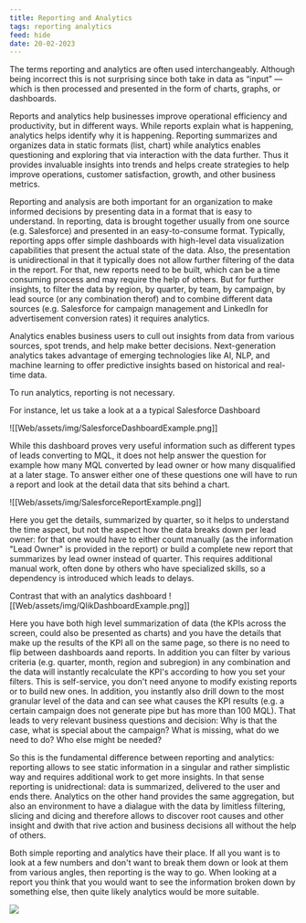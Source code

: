 ```yaml
---
title: Reporting and Analytics
tags: reporting analytics
feed: hide
date: 20-02-2023
---
```


The terms reporting and analytics are often used interchangeably. Although being incorrect this is not surprising since both take in data as “input” — which is then processed and presented in the form of charts, graphs, or dashboards.

Reports and analytics help businesses improve operational efficiency and productivity, but in different ways. While reports explain what is happening, analytics helps identify why it is happening. Reporting summarizes and organizes data in static formats (list, chart) while analytics enables questioning and exploring that via interaction with the data further. Thus it provides invaluable insights into trends and helps create strategies to help improve operations, customer satisfaction, growth, and other business metrics.

Reporting and analysis are both important for an organization to make informed decisions by presenting data in a format that is easy to understand. In reporting, data is brought together usually from one source (e.g. Salesforce) and presented in an easy-to-consume format. Typically,   reporting apps offer simple dashboards with high-level data visualization capabilities that present the actual state of the data. Also, the presentation is unidirectional in that it typically does not allow further filtering of the data in the report. For that, new reports need to be built, which can be a time consuming process and may require the help of others. But for further insights, to filter the data by region, by quarter, by team, by campaign, by lead source (or any combination therof) and to combine different data sources (e.g. Salesforce for campaign management and LinkedIn for advertisement conversion rates) it requires analytics.

Analytics enables business users to cull out insights from data from various sources, spot trends, and help make better decisions. Next-generation analytics takes advantage of emerging technologies like AI, NLP, and machine learning to offer predictive insights based on historical and real-time data.

To run analytics, reporting is not necessary.

For instance, let us take a look at a a typical Salesforce Dashboard 


![[Web/assets/img/SalesforceDashboardExample.png]]

While this dashboard proves very useful information such as different types of leads converting to MQL, it does not help answer the question for example how many MQL converted by lead owner or how many disqualified at a later stage. To answer either one of these questions one will have to run a report and look at the detail data that sits behind a chart. 

![[Web/assets/img/SalesforceReportExample.png]]

Here you get the details, summarized by quarter, so it helps to understand the time aspect, but not the aspect how the data breaks down per lead owner: for that one would have to either count manually (as the information "Lead Owner" is provided in the report) or build a complete new report that summarizes by lead owner instead of quarter. This requires additional manual work, often  done by others who have specialized skills, so a dependency is introduced which leads to delays.

Contrast that with an analytics dashboard
![[Web/assets/img/QlikDashboardExample.png]]

Here you have both high level summarization of data (the KPIs across the screen, could also be presented as charts) and you have the details that make up the results of the KPI all on the same page, so there is no need to flip between dashboards aand reports. In addition you can filter by various criteria (e.g. quarter, month, region and subregion) in any combination and the data will instantly recalculate the KPI's according to how you set your filters. This is self-service, you don't need anyone to modify existing reports or to build new ones. In addition, you instantly also drill down to the most granular level of the data and can see what causes the KPI results (e.g. a certain campaign does not generate pipe but has more than 100 MQL). That leads to very relevant business questions and decision: Why is that the case, what is special about the campaign? What is missing, what do we need to do? Who else might be needed? 

So this is the fundamental difference between reporting and analytics: reporting allows to see static information in a singular and rather simplistic way and requires additional work to get more insights. In that sense reporting is unidrectional: data is summarized, delivered to the user and ends there. Analytics on the other hand provides the same aggregation, but also an environment to have a dialague with the data by limitless filtering, slicing and dicing and therefore allows to discover root causes and other insight and dwith that rive action and business decisions all without the help of others.

Both simple reporting and analytics have their place. If all you want is to look at a few numbers and don't want to break them down or look at them from various angles, then reporting is the way to go. When looking at a report you think that you would want to see the information broken down by something else, then quite likely analytics would be more suitable.

![](https://www.orbitanalytics.com/wp-content/uploads/2021/09/reporting-vs-analytics-300x225.png)

